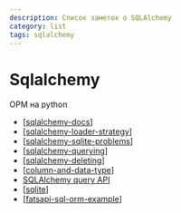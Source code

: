 ```yaml
---
description: Список заметок о SQLAlchemy
category: list
tags: sqlalchemy
---
```

# Sqlalchemy

ОРМ на python

- [[sqlalchemy-docs]]
- [[sqlalchemy-loader-strategy]]
- [[sqlalchemy-sqlite-problems]]
- [[sqlalchemy-querying]]
- [[sqlalchemy-deleting]]
- [[column-and-data-type]]
- [SQLAlchemy query API](https://docs.sqlalchemy.org/en/14/orm/query.html)
- [[sqlite]]
- [[fatsapi-sql-orm-example]]

[//begin]: # "Autogenerated link references for markdown compatibility"
[sqlalchemy-docs]: ../notes/sqlalchemy-docs "Sqlalchemy документация"
[sqlalchemy-loader-strategy]: ../notes/sqlalchemy-loader-strategy "Sqlalchemy-loader-strategy"
[sqlalchemy-sqlite-problems]: ../notes/sqlalchemy-sqlite-problems "Sqlalchemy-sqlite-problems"
[sqlalchemy-querying]: ../notes/sqlalchemy-querying "Sqlalchgemy querying"
[sqlalchemy-deleting]: ../notes/sqlalchemy-deleting "Sqlalchemy deleting"
[column-and-data-type]: ../notes/column-and-data-type "Column and data type"
[sqlite]: ../notes/sqlite "Sqlite"
[fatsapi-sql-orm-example]: ../notes/fatsapi-sql-orm-example "Fatsapi sql orm example"
[//end]: # "Autogenerated link references"